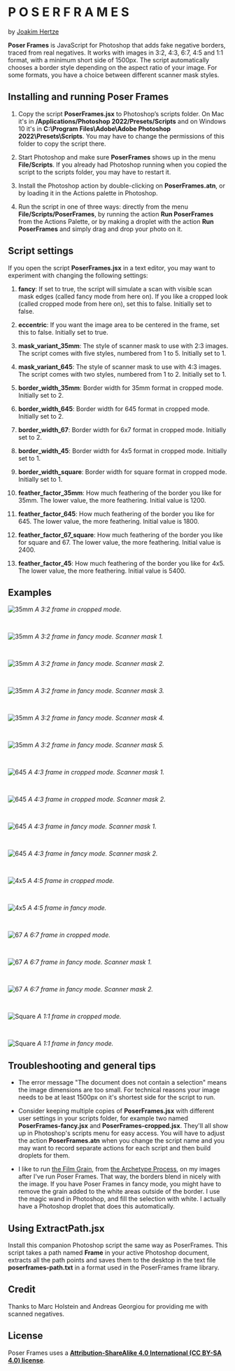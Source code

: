 # P O S E R  F R A M E S

by [Joakim Hertze](https://www.hertze.se)

**Poser Frames** is JavaScript for Photoshop that adds fake negative borders, traced from real negatives. It works with images in 3:2, 4:3, 6:7, 4:5 and 1:1 format, with a minimum short side of 1500px. The script automatically chooses a border style depending on the aspect ratio of your image. For some formats, you have a choice between different scanner mask styles.


## Installing and running Poser Frames

1. Copy the script **PoserFrames.jsx** to Photoshop’s scripts folder. On Mac it's in **/Applications/Photoshop 2022/Presets/Scripts** and on Windows 10 it's in **C:\Program Files\Adobe\Adobe Photoshop 2022\Presets\Scripts**. You may have to change the permissions of this folder to copy the script there.

3. Start Photoshop and make sure **PoserFrames** shows up in the menu **File/Scripts**. If you already had Photoshop running when you copied the script to the scripts folder, you may have to restart it.

3. Install the Photoshop action by double-clicking on **PoserFrames.atn**, or by loading it in the Actions palette in Photoshop.

4. Run the script in one of three ways: directly from the menu **File/Scripts/PoserFrames**, by running the action **Run PoserFrames** from the Actions Palette, or by making a droplet with the action **Run PoserFrames** and simply drag and drop your photo on it.


## Script settings

If you open the script **PoserFrames.jsx** in a text editor, you may want to experiment with changing the following settings:

1. **fancy**: If set to true, the script will simulate a scan with visible scan mask edges (called fancy mode from here on). If you like a cropped look (called cropped mode from here on), set this to false. Initially set to false.

2. **eccentric**: If you want the image area to be centered in the frame, set this to false. Initially set to true.

3. **mask_variant_35mm**: The style of scanner mask to use with 2:3 images. The script comes with five styles, numbered from 1 to 5. Initially set to 1.

4. **mask_variant_645**: The style of scanner mask to use with 4:3 images. The script comes with two styles, numbered from 1 to 2. Initially set to 1.

5. **border_width_35mm**: Border width for 35mm format in cropped mode. Initially set to 2.

6. **border_width_645**: Border width for 645 format in cropped mode. Initially set to 2.

7. **border_width_67**: Border width for 6x7 format in cropped mode. Initially set to 2.

8. **border_width_45**: Border width for 4x5 format in cropped mode. Initially set to 1.

9. **border_width_square**: Border width for square format in cropped mode. Initially set to 1.

10. **feather_factor_35mm**: How much feathering of the border you like for 35mm. The lower value, the more feathering. Initial value is 1200.

11. **feather_factor_645**: How much feathering of the border you like for 645. The lower value, the more feathering. Initial value is 1800.

12. **feather_factor_67_square**: How much feathering of the border you like for square and 67. The lower value, the more feathering. Initial value is 2400.

13. **feather_factor_45**: How much feathering of the border you like for 4x5. The lower value, the more feathering. Initial value is 5400. 


## Examples

![35mm](./examples/35mm.jpg)
*A 3:2 frame in cropped mode.*

<br>

![35mm](./examples/35mm-fancy-v1.jpg)
*A 3:2 frame in fancy mode. Scanner mask 1.*

<br>

![35mm](./examples/35mm-fancy-v2.jpg)
*A 3:2 frame in fancy mode. Scanner mask 2.*

<br>

![35mm](./examples/35mm-fancy-v3.jpg)
*A 3:2 frame in fancy mode. Scanner mask 3.*

<br>

![35mm](./examples/35mm-fancy-v4.jpg)
*A 3:2 frame in fancy mode. Scanner mask 4.*

<br>

![35mm](./examples/35mm-fancy-v5.jpg)
*A 3:2 frame in fancy mode. Scanner mask 5.*

<br>

![645](./examples/645-v1.jpg)
*A 4:3 frame in cropped mode. Scanner mask 1.*

<br>

![645](./examples/645-v2.jpg)
*A 4:3 frame in cropped mode. Scanner mask 2.*

<br>

![645](./examples/645-fancy-v1.jpg)
*A 4:3 frame in fancy mode. Scanner mask 1.*

<br>

![645](./examples/645-fancy-v2.jpg)
*A 4:3 frame in fancy mode. Scanner mask 2.*

<br>

![4x5](./examples/4x5.jpg)
*A 4:5 frame in cropped mode.*

<br>

![4x5](./examples/4x5-fancy.jpg)
*A 4:5 frame in fancy mode.*

<br>

![67](./examples/67.jpg)
*A 6:7 frame in cropped mode.*

<br>

![67](./examples/67-fancy-v1.jpg)
*A 6:7 frame in fancy mode. Scanner mask 1.*

<br>

![67](./examples/67-fancy-v2.jpg)
*A 6:7 frame in fancy mode. Scanner mask 2.*

<br>

![Square](./examples/square.jpg)
*A 1:1 frame in cropped mode.*

<br>

![Square](./examples/square-fancy.jpg)
*A 1:1 frame in fancy mode.*


## Troubleshooting and general tips

- The error message "The document does not contain a selection" means the image dimensions are too small. For technical reasons your image needs to be at least 1500px on it's shortest side for the script to run.

- Consider keeping multiple copies of **PoserFrames.jsx** with different user settings in your scripts folder, for example two named **PoserFrames-fancy.jsx** and **PoserFrames-cropped.jsx**. They'll all show up in Photoshop's scripts menu for easy access. You will have to adjust the action **PoserFrames.atn** when you change the script name and you may want to record separate actions for each script and then  build droplets for them.

- I like to run [the Film Grain](https://thearchetypeprocess.com/collections/adobe-photoshop-actions/products/the-film-grain), from [the Archetype Process](https://thearchetypeprocess.com), on my images after I've run Poser Frames. That way, the borders blend in nicely with the image. If you have Poser Frames in fancy mode, you might have to remove the grain added to the white areas outside of the border. I use the magic wand in Photoshop, and fill the selection with white. I actually have a Photoshop droplet that does this automatically.


## Using ExtractPath.jsx

Install this companion Photoshop script the same way as PoserFrames. This script takes a path named **Frame** in your active Photoshop document, extracts all the path points and saves them to the desktop in the text file **poserframes-path.txt** in a format used in the PoserFrames frame library.



## Credit

Thanks to Marc Holstein and Andreas Georgiou for providing me with scanned negatives.


## License

Poser Frames uses a [**Attribution-ShareAlike 4.0 International (CC BY-SA 4.0) license**](https://creativecommons.org/licenses/by-sa/4.0/).